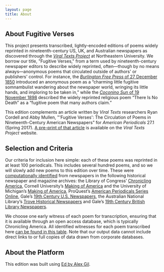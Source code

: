 ```yaml
---
layout: page
title: About
---
```


## About Fugitive Verses

This project presents transcribed, lightly-encoded editions of poems widely reprinted in nineteenth-century US, UK, and Australian newspapers as discovered through the [*Viral Texts Project*](http://viraltexts.org) at Northeastern University. We borrow our title, "Fugitive Verses," from a term used by nineteenth-century newspaper editors to describe widely reprinted, often&mdash;though by no means always&mdash;anonymous poems that circulated outside of authors' or publishers' control. For instance, the [*Burlington Free Press* of 27 December 1850](http://chroniclingamerica.loc.gov/lccn/sn84023127/1850-12-27/ed-1/seq-2/) introduced an anonymous poem as a “charming little fugitive somnambulist wandering about the newspaper world, wringing its little hands, and imploring to be taken in,” while the [*Coconino Sun* of 19 November 1898](http://chroniclingamerica.loc.gov/lccn/sn87062055/1898-11-19/ed-1/seq-3/) described the widely reprinted religious poem “There Is No Death” as a “fugitive poem that many authors claim.”

This edition complements an article written by *Viral Texts* researchers Ryan Cordell and Abby Mullen, "'Fugitive Verses': The Circulation of Poems in Nineteenth-Century American Newspapers" for *American Periodicals* 27.1 (Spring 2017). [A pre-print of that article](http://viraltexts.org/2016/04/08/fugitive-verses/) is available on the *Viral Texts Project* website.

## Selection and Criteria

Our criteria for inclusion here simple: each of these poems was reprinted in at least 100 periodicals. This includes several hundred poems, and so we will slowly add new poems to this edition over time. These were [computationally identified](http://viraltexts.org/2015/05/22/computational-methods-for-uncovering-reprinted-texts-in-antebellum-newspapers/) from newspapers in the following historical newspaper and magazine archives: the Library of Congress’ [Chronicling America](http://chroniclingamerica.loc.gov/), Cornell University’s [Making of America](http://ebooks.library.cornell.edu/m/moa/) and the University of Michigan’s [Making of America](http://quod.lib.umich.edu/m/moagrp/index.html), ProQuest’s [American Periodicals Series Online](http://www.proquest.com/products-services/aps.html), Gale’s [19th Century U.S. Newspapers](http://gdc.gale.com/products/19th-century-u.s.-newspapers/), the Australian National Library’s [Trove Historical Newspapers](http://trove.nla.gov.au/newspaper/) and Gale’s [19th Century British Library Newspapers](http://gale.cengage.co.uk/product-highlights/history/19th-century-british-library-newspapers.aspx). 

We choose one early witness of each poem for transcription, ensuring that it is available through an open access database, which is typically Chronicling America. All identified witnesses for each poem transcribed here [can be found in this table](https://www.google.com/fusiontables/DataSource?docid=1SuIkCKfxnMQrjHxvQOZ_XEsoe8i3R4naMLHNjeo4). Note that our output data cannot include direct links to or full copies of data drawn from corporate databases.

## About the Platform

This edition was built using [Ed by Alex Gil](https://github.com/minicomp/ed).